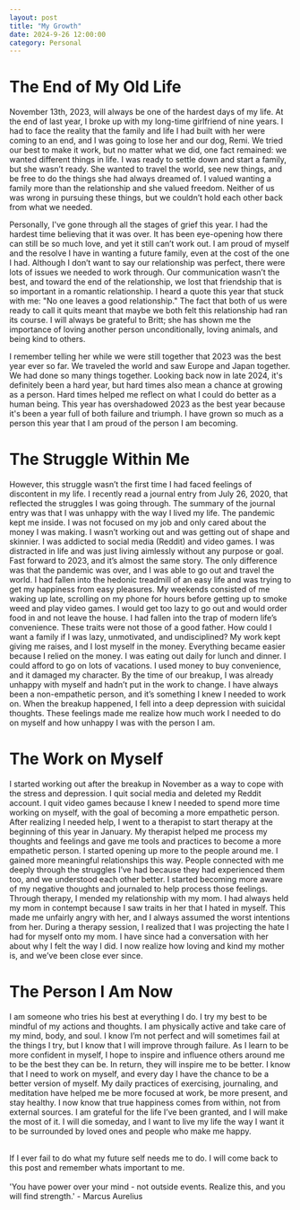 ```yaml
---
layout: post
title: "My Growth"
date: 2024-9-26 12:00:00
category: Personal
---
```


# The End of My Old Life

November 13th, 2023, will always be one of the hardest days of my life. At the end of last year, I broke up with my long-time girlfriend of nine years. I had to face the reality that the family and life I had built with her were coming to an end, and I was going to lose her and our dog, Remi. We tried our best to make it work, but no matter what we did, one fact remained: we wanted different things in life. I was ready to settle down and start a family, but she wasn’t ready. She wanted to travel the world, see new things, and be free to do the things she had always dreamed of. I valued wanting a family more than the relationship and she valued freedom. Neither of us was wrong in pursuing these things, but we couldn’t hold each other back from what we needed.

Personally, I've gone through all the stages of grief this year. I had the hardest time believing that it was over. It has been eye-opening how there can still be so much love, and yet it still can’t work out. I am proud of myself and the resolve I have in wanting a future family, even at the cost of the one I had. Although I don’t want to say our relationship was perfect, there were lots of issues we needed to work through. Our communication wasn’t the best, and toward the end of the relationship, we lost that friendship that is so important in a romantic relationship. I heard a quote this year that stuck with me: "No one leaves a good relationship." The fact that both of us were ready to call it quits meant that maybe we both felt this relationship had ran its course. I will always be grateful to Britt; she has shown me the importance of loving another person unconditionally, loving animals, and being kind to others.

I remember telling her while we were still together that 2023 was the best year ever so far. We traveled the world and saw Europe and Japan together. We had done so many things together. Looking back now in late 2024, it's definitely been a hard year, but hard times also mean a chance at growing as a person. Hard times helped me reflect on what I could do better as a human being. This year has overshadowed 2023 as the best year because it's been a year full of both failure and triumph. I have grown so much as a person this year that I am proud of the person I am becoming.

# The Struggle Within Me

However, this struggle wasn’t the first time I had faced feelings of discontent in my life. I recently read a journal entry from July 26, 2020, that reflected the struggles I was going through. The summary of the journal entry was that I was unhappy with the way I lived my life. The pandemic kept me inside. I was not focused on my job and only cared about the money I was making. I wasn’t working out and was getting out of shape and skinnier. I was addicted to social media (Reddit) and video games. I was distracted in life and was just living aimlessly without any purpose or goal. Fast forward to 2023, and it’s almost the same story. The only difference was that the pandemic was over, and I was able to go out and travel the world. I had fallen into the hedonic treadmill of an easy life and was trying to get my happiness from easy pleasures. My weekends consisted of me waking up late, scrolling on my phone for hours before getting up to smoke weed and play video games. I would get too lazy to go out and would order food in and not leave the house. I had fallen into the trap of modern life’s convenience. These traits were not those of a good father. How could I want a family if I was lazy, unmotivated, and undisciplined? My work kept giving me raises, and I lost myself in the money. Everything became easier because I relied on the money. I was eating out daily for lunch and dinner. I could afford to go on lots of vacations. I used money to buy convenience, and it damaged my character. By the time of our breakup, I was already unhappy with myself and hadn’t put in the work to change. I have always been a non-empathetic person, and it’s something I knew I needed to work on. When the breakup happened, I fell into a deep depression with suicidal thoughts. These feelings made me realize how much work I needed to do on myself and how unhappy I was with the person I am.

# The Work on Myself

I started working out after the breakup in November as a way to cope with the stress and depression. I quit social media and deleted my Reddit account. I quit video games because I knew I needed to spend more time working on myself, with the goal of becoming a more empathetic person. After realizing I needed help, I went to a therapist to start therapy at the beginning of this year in January. My therapist helped me process my thoughts and feelings and gave me tools and practices to become a more empathetic person. I started opening up more to the people around me. I gained more meaningful relationships this way. People connected with me deeply through the struggles I’ve had because they had experienced them too, and we understood each other better. I started becoming more aware of my negative thoughts and journaled to help process those feelings. Through therapy, I mended my relationship with my mom. I had always held my mom in contempt because I saw traits in her that I hated in myself. This made me unfairly angry with her, and I always assumed the worst intentions from her. During a therapy session, I realized that I was projecting the hate I had for myself onto my mom. I have since had a conversation with her about why I felt the way I did. I now realize how loving and kind my mother is, and we’ve been close ever since.

# The Person I Am Now

I am someone who tries his best at everything I do. I try my best to be mindful of my actions and thoughts. I am physically active and take care of my mind, body, and soul. I know I’m not perfect and will sometimes fail at the things I try, but I know that I will improve through failure. As I learn to be more confident in myself, I hope to inspire and influence others around me to be the best they can be. In return, they will inspire me to be better. I know that I need to work on myself, and every day I have the chance to be a better version of myself. My daily practices of exercising, journaling, and meditation have helped me be more focused at work, be more present, and stay healthy. I now know that true happiness comes from within, not from external sources. I am grateful for the life I’ve been granted, and I will make the most of it. I will die someday, and I want to live my life the way I want it to be surrounded by loved ones and people who make me happy.

<br />
If I ever fail to do what my future self needs me to do. I will come back to this post and remember whats important to me.
<br />
<br />
'You have power over your mind - not outside events. Realize this, and you will find strength.' - Marcus Aurelius
